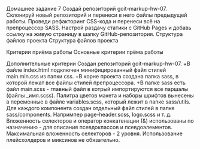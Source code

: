 Домашнее задание 7
Создай репозиторий goit-markup-hw-07.
Склонируй новый репозиторий и перенеси в него файлы предыдущей работы.
Проведи рефакторинг CSS-кода и перенеси всё на препроцессор SASS.
Настрой раздачу статики с GitHub Pages и добавь ссылку на живую страницу в шапку GitHub-репозитория.
Структура файлов проекта
Структура файлов проекта

Критерии приёма работы
Основные критерии прёма работы

Дополнительные критерии
Создан репозиторий goit-markup-hw-07.
+В файле index.html подключен минифицированный файл стилей main.min.css из папки css.
+В корне проекта создана папка sass, в которой лежат все файлы стилей препроцессора.
+В папке sass есть файл main.scss - главный файл в котрый импортируются все паршалы (файлы _имя.scss).
Палитра цветов макета и наборы шрифтов вынесены в переменные в файле variables.scss, который лежит в папке sass/utils.
Для каждого компонента создан отдельный файл стилей в папке sass/components. Напримпер page-header.scss, logo.scss и т. д.
Вложенность селекторов и оператор конкатенации (&) использованы по назначению - для описания псевдоклассов и псевдоэлементов.
Максимальная вложенность селекторов - 2 уровня.
Использование плейсхолдеров и миксинов не обязательно.